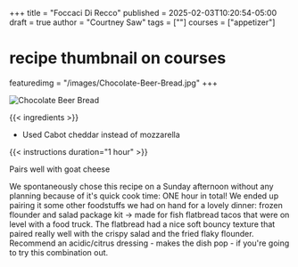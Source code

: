 +++
title = "Foccaci Di Recco"
published = 2025-02-03T10:20:54-05:00
draft = true
author = "Courtney Saw"
tags = [""]
courses = ["appetizer"]
# recipe thumbnail on courses
featuredimg = "/images/Chocolate-Beer-Bread.jpg"
+++

<!-- image used on the recipe schema -->
![Chocolate Beer Bread](/images/Chocolate-Beer-Bread.jpg)

{{< ingredients >}}

* Used Cabot cheddar instead of mozzarella

{{< instructions duration="1 hour" >}}

Pairs well with goat cheese

We spontaneously chose this recipe on a Sunday afternoon without any planning because of it's quick cook time: ONE hour in total! We ended up pairing it some other foodstuffs we had on hand for a lovely dinner: frozen flounder and salad package kit -> made for fish flatbread tacos that were on level with a food truck. The flatbread had a nice soft bouncy texture that paired really well with the crispy salad and the fried flaky flounder. Recommend an acidic/citrus dressing - makes the dish pop - if you're going to try this combination out.
